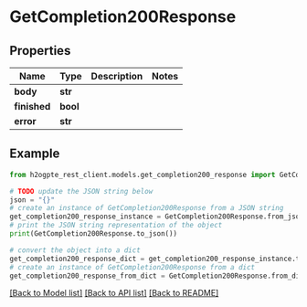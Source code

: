 # GetCompletion200Response


## Properties

Name | Type | Description | Notes
------------ | ------------- | ------------- | -------------
**body** | **str** |  | 
**finished** | **bool** |  | 
**error** | **str** |  | 

## Example

```python
from h2ogpte_rest_client.models.get_completion200_response import GetCompletion200Response

# TODO update the JSON string below
json = "{}"
# create an instance of GetCompletion200Response from a JSON string
get_completion200_response_instance = GetCompletion200Response.from_json(json)
# print the JSON string representation of the object
print(GetCompletion200Response.to_json())

# convert the object into a dict
get_completion200_response_dict = get_completion200_response_instance.to_dict()
# create an instance of GetCompletion200Response from a dict
get_completion200_response_from_dict = GetCompletion200Response.from_dict(get_completion200_response_dict)
```
[[Back to Model list]](../README.md#documentation-for-models) [[Back to API list]](../README.md#documentation-for-api-endpoints) [[Back to README]](../README.md)


